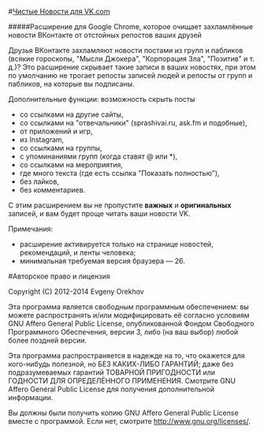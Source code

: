 #[Чистые Новости для VK.com](https://chrome.google.com/webstore/detail/poannipkjoijnlchnpljlhgphaappbkf)

#####Расширение для Google Chrome, которое очищает захламлённые новости ВКонтакте от отстойных репостов ваших друзей

Друзья ВКонтакте захламляют новости постами из групп и пабликов (всякие гороскопы, "Мысли Джокера", "Корпорация Зла", "Позитив" и т. д.)?
Это расширение скрывает такие записи в ваших новостях, при этом по умолчанию не трогает репосты записей людей и репосты от групп и пабликов, на которые вы подписаны.

Дополнительные функции: возможность скрыть посты
- со ссылками на другие сайты,
- со ссылками на "отвечальники" (sprashivai.ru, ask.fm и подобные),
- от приложений и игр,
- из Instagram,
- со ссылками на группы,
- с упоминаниями групп (когда ставят @ или *),
- со ссылками на мероприятия,
- где много текста (где есть ссылка "Показать полностью"),
- без лайков,
- без комментариев.

С этим расширением вы не пропустите **важных** и **оригинальных** записей, и вам будет проще читать ваши новости VK.

Примечания:
- расширение активируется только на странице новостей, рекомендаций, и ленты человека;
- минимальная требуемая версия браузера — 26.

#Авторское право и лицензия

Copyright (C) 2012-2014 Evgeny Orekhov

Эта программа является свободным программным обеспечением: вы можете распространять и/или модифицировать её согласно условиям GNU Affero General Public License, опубликованной Фондом Свободного Программного Обеспечения, версии 3, либо (на ваш выбор) любой более поздней версии.

Эта программа распространяется в надежде на то, что окажется для кого-нибудь полезной, но БЕЗ КАКИХ-ЛИБО ГАРАНТИЙ; даже без подразумеваемых гарантий ТОВАРНОЙ ПРИГОДНОСТИ или ГОДНОСТИ ДЛЯ ОПРЕДЕЛЁННОГО ПРИМЕНЕНИЯ. Смотрите GNU Affero General Public License для получения дополнительной информации.

Вы должны были получить копию GNU Affero General Public License вместе с программой. Если нет, смотрите <http://www.gnu.org/licenses/>.
